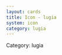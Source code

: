 ```yaml
---
layout: cards
title: Icon - lugia
system: icon
category: lugia
---
```

<div class="alert alert-secondary mb-4"><span class="i18n innerHTML-category">Category: </span><span class="i18n innerHTML-cat-lugia">lugia</span></div>
